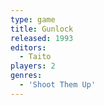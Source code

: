 ```yaml
---
type: game
title: Gunlock
released: 1993
editors: 
  - Taito
players: 2
genres:
  - 'Shoot Them Up'
---
```

